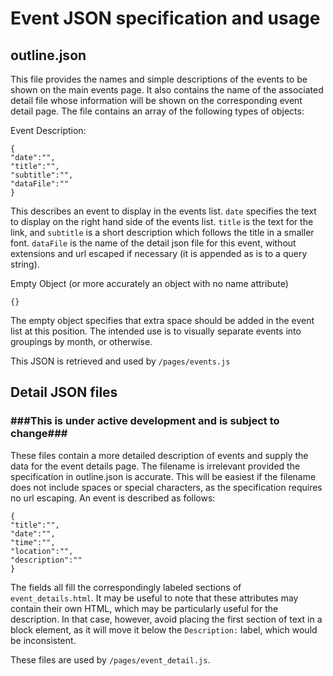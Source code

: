 # Event JSON specification and usage

## outline.json

This file provides the names and simple descriptions of the events to be shown on the main events page.
It also contains the name of the associated detail file whose information will be shown on the corresponding
event detail page.  The file contains an array of the following types of objects:

Event Description:
```
{
"date":"",
"title":"",
"subtitle":"",
"dataFile":""
}
```
This describes an event to display in the events list.  `date` specifies the text to display on the right hand side of
the events list.  `title` is the text for the link, and `subtitle` is a short description which follows the title in
a smaller font.  `dataFile` is the name of the detail json file for this event, without extensions and url escaped if
necessary (it is appended as is to a query string).

Empty Object (or more accurately an object with no name attribute)
```
{}
```
The empty object specifies that extra space should be added in the event list at this position.  The intended use is
to visually separate events into groupings by month, or otherwise.

This JSON is retrieved and used by `/pages/events.js`

## Detail JSON files

### ###This is under active development and is subject to change###

These files contain a more detailed description of events and supply the data for the event details page.  The filename
is irrelevant provided the specification in outline.json is accurate.  This will be easiest if the filename does not
include spaces or special characters, as the specification requires no url escaping.  An event is described as
follows:

```
{
"title":"",
"date":"",
"time":"",
"location":"",
"description":""
}
```
The fields all fill the correspondingly labeled sections of `event_details.html`.  It may be useful to note that these
attributes may contain their own HTML, which may be particularly useful for the description.  In that case, however,
avoid placing the first section of text in a block element, as it will move it below the `Description:` label, which
would be inconsistent.

These files are used by `/pages/event_detail.js`.